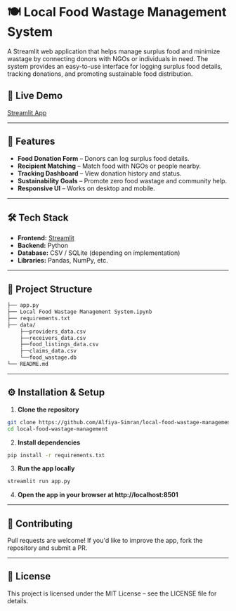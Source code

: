 # 🍽️ Local Food Wastage Management System

A Streamlit web application that helps manage surplus food and minimize wastage by connecting donors with NGOs or individuals in need. The system provides an easy-to-use interface for logging surplus food details, tracking donations, and promoting sustainable food distribution.

## 🚀 Live Demo
[Streamlit App](https://local-food-wastage-management-system-huuozmjddhtthn7w9x5kdr.streamlit.app/)

---

## 📌 Features
- **Food Donation Form** – Donors can log surplus food details.
- **Recipient Matching** – Match food with NGOs or people nearby.
- **Tracking Dashboard** – View donation history and status.
- **Sustainability Goals** – Promote zero food wastage and community help.
- **Responsive UI** – Works on desktop and mobile.

---

## 🛠️ Tech Stack
- **Frontend:** [Streamlit](https://streamlit.io/)
- **Backend:** Python
- **Database:** CSV / SQLite (depending on implementation)
- **Libraries:** Pandas, NumPy, etc.

---

## 📂 Project Structure
```bash
├── app.py
├── Local Food Wastage Management System.ipynb
├── requirements.txt
├── data/
    ├──providers_data.csv
    ├──receivers_data.csv
    ├──food_listings_data.csv
    ├──claims_data.csv
    └──food_wastage.db
└── README.md
```

---

## ⚙️ Installation & Setup
1. **Clone the repository**
```bash
git clone https://github.com/Alfiya-Simran/local-food-wastage-management-system.git
cd local-food-wastage-management
```
2. **Install dependencies**
```bash
pip install -r requirements.txt
```
3. **Run the app locally**
```bash
streamlit run app.py
```
4. **Open the app in your browser at http://localhost:8501**

---

## 🤝 Contributing
Pull requests are welcome! If you'd like to improve the app, fork the repository and submit a PR.

---

## 📄 License
This project is licensed under the MIT License – see the LICENSE file for details.
